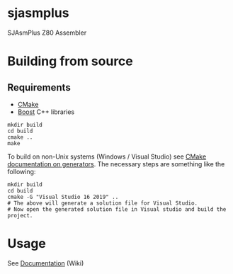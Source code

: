 # sjasmplus
SJAsmPlus Z80 Assembler

# Building from source
## Requirements
- [CMake](https://cmake.org/)
- [Boost](https://www.boost.org/) C++ libraries
```
mkdir build
cd build
cmake ..
make
```
 To build on non-Unix systems (Windows / Visual Studio) see [CMake documentation on generators](https://cmake.org/cmake/help/latest/manual/cmake-generators.7.html).
 The necessary steps are something like the following:
```
mkdir build
cd build
cmake -G "Visual Studio 16 2019" ..
# The above will generate a solution file for Visual Studio.
# Now open the generated solution file in Visual studio and build the project.
```


# Usage

See [Documentation](https://github.com/sjasmplus/sjasmplus/wiki) (Wiki)
